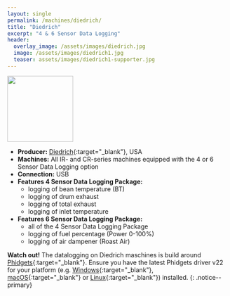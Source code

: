 ```yaml
---
layout: single
permalink: /machines/diedrich/
title: "Diedrich"
excerpt: "4 & 6 Sensor Data Logging"
header:
  overlay_image: /assets/images/diedrich.jpg
  image: /assets/images/diedrich1.jpg
  teaser: assets/images/diedrich1-supporter.jpg
---
```


<img class="tab-image" src="{{ site.baseurl }}/assets/images/supporter-badge.png" width="150px">

* __Producer:__ [Diedrich](https://www.diedrichroasters.com/){:target="_blank"}, USA
* __Machines:__ All IR- and CR-series machines equipped with the 4 or 6 Sensor Data Logging option
* __Connection:__ USB
* __Features 4 Sensor Data Logging Package:__
  - logging of bean temperature (BT)
  - logging of drum exhaust
  - logging of total exhaust
  - logging of inlet temperature
* __Features 6 Sensor Data Logging Package:__
  - all of the 4 Sensor Data Logging Package
  - logging of fuel percentage (Power 0-100%)
  - logging of air dampener (Roast Air)

**Watch out!**
The datalogging on Diedrich maschines is build around [Phidgets](https://www.phidgets.com/){:target="_blank"}. Ensure you have the latest Phidgets driver v22 for your platform (e.g. [Windows](https://www.phidgets.com/docs/OS_-_Windows){:target="_blank"}, [macOS](https://www.phidgets.com/docs/OS_-_macOS){:target="_blank"} or [Linux](https://www.phidgets.com/docs/OS_-_Linux){:target="_blank"}) installed.
{: .notice--primary}